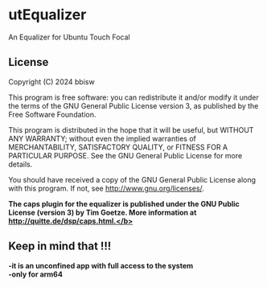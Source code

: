 # utEqualizer

An Equalizer for Ubuntu Touch Focal

## License

Copyright (C) 2024  bbisw

This program is free software: you can redistribute it and/or modify it under
the terms of the GNU General Public License version 3, as published by the
Free Software Foundation.

This program is distributed in the hope that it will be useful, but WITHOUT ANY
WARRANTY; without even the implied warranties of MERCHANTABILITY, SATISFACTORY
QUALITY, or FITNESS FOR A PARTICULAR PURPOSE.  See the GNU General Public License
for more details.

You should have received a copy of the GNU General Public License along with
this program. If not, see <http://www.gnu.org/licenses/>.

<b>The caps plugin for the equalizer is published under the GNU Public License (version 3) by Tim Goetze. More information at http://quitte.de/dsp/caps.html.</b>

## Keep in mind that !!!
  
-it is an unconfined app with full access to the system    
-only for arm64
